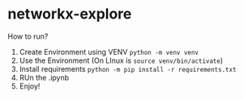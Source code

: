 # networkx-explore

How to run?
1. Create Environment using VENV ```python -m venv venv```
2. Use the Environment (On LInux is ```source venv/bin/activate```)
3. Install requirements ```python -m pip install -r requirements.txt```
4. RUn the .ipynb
5. Enjoy!
